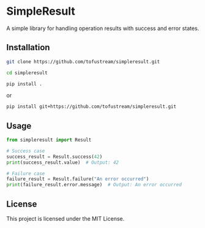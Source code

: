 # SimpleResult

A simple library for handling operation results with success and error states.

## Installation

```bash
git clone https://github.com/tofustream/simpleresult.git

cd simpleresult

pip install .
```

or

```bash
pip install git+https://github.com/tofustream/simpleresult.git
```

## Usage

```python
from simpleresult import Result

# Success case
success_result = Result.success(42)
print(success_result.value)  # Output: 42

# Failure case
failure_result = Result.failure("An error occurred")
print(failure_result.error.message)  # Output: An error occurred
```

## License

This project is licensed under the MIT License.
